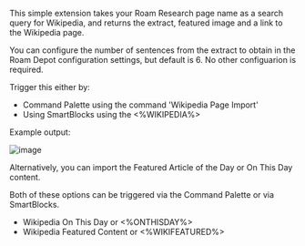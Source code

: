 This simple extension takes your Roam Research page name as a search query for Wikipedia, and returns the extract, featured image and a link to the Wikipedia page.

You can configure the number of sentences from the extract to obtain in the Roam Depot configuration settings, but default is 6. No other configuarion is required.

Trigger this either by:

- Command Palette using the command 'Wikipedia Page Import'
- Using SmartBlocks using the <%WIKIPEDIA%>

Example output:

![image](https://user-images.githubusercontent.com/6857790/188020174-72a7e99c-62e7-4464-a64f-6a6b511565a1.png)

Alternatively, you can import the Featured Article of the Day or On This Day content.

Both of these options can be triggered via the Command Palette or via SmartBlocks.

- Wikipedia On This Day or <%ONTHISDAY%>
- Wikipedia Featured Content or <%WIKIFEATURED%>
